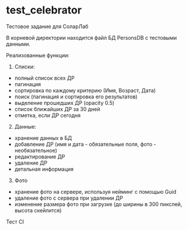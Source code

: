 # test_celebrator
Тестовое задание для СоларЛаб

В корневой директории находится файл БД PersonsDB с тестовыми данными.

Реализованные функции:
1. Списки:
- полный список всех ДР
- пагинация
- сортировка по каждому критерию (Имя, Возраст, Дата)
- поиск (пагинация и сортировка его результатов)
- выделение прошедших ДР (opacity 0.5)
- список ближайших ДР за 30 дней
- отметка, если ДР сегодня

2. Данные:
- хранение данных в БД
- добавление ДР (имя и дата - обязательные поля, фото - необязательное)
- редактирование ДР
- удаление ДР
- детальная информация

3. Фото
- хранение фото на сервере, используя нейминг с помощью Guid
- удаление фото с сервера при удалении ДР
- изменение размера фото при загрузке (до ширины в 300 пикслей, высота скейлится)

Тест CI
